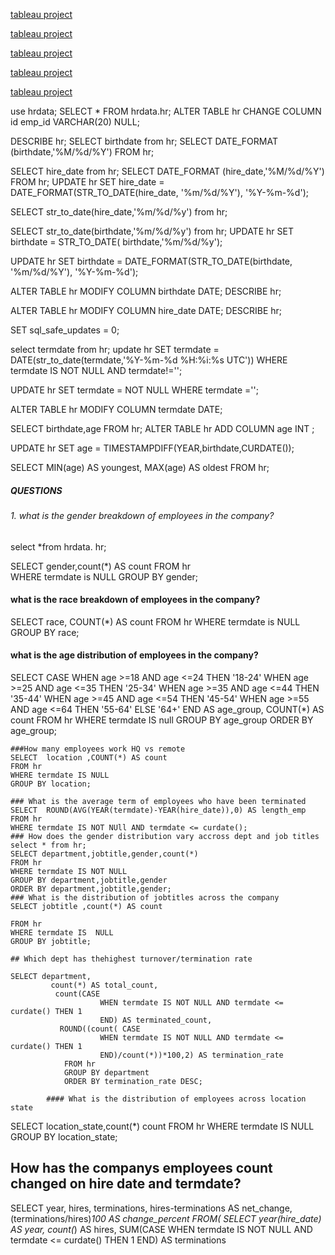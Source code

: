 [tableau project](https://public.tableau.com/views/Book1_16929013760850/revenuebyproductline?:language=en-US&:display_count=n&:origin=viz_share_link)

[tableau project](https://public.tableau.com/shared/S36B22934?:display_count=n&:origin=viz_share_link) 

[tableau project](https://public.tableau.com/views/housedata_16941430025890/KingCountyHouseSales?:language=en-US&:display_count=n&:origin=viz_share_link)

[tableau project](https://public.tableau.com/views/KingCountyHouseSale_16942719868200/KingCountyHouseSales?:language=en-US&:display_count=n&:origin=viz_share_link)

[tableau project](https://public.tableau.com/views/heartfailuresdashboard/Dashboard1?:language=en-US&:display_count=n&:origin=viz_share_link)



use hrdata;
SELECT * FROM hrdata.hr;
ALTER TABLE hr 
CHANGE COLUMN id emp_id VARCHAR(20) NULL;

DESCRIBE hr;
SELECT birthdate from hr;
SELECT DATE_FORMAT (birthdate,'%M/%d/%Y') FROM hr;

SELECT hire_date from hr;
SELECT DATE_FORMAT (hire_date,'%M/%d/%Y') FROM hr;
UPDATE hr
SET hire_date = DATE_FORMAT(STR_TO_DATE(hire_date, '%m/%d/%Y'), '%Y-%m-%d');



SELECT str_to_date(hire_date,'%m/%d/%y') from hr;

SELECT str_to_date(birthdate,'%m/%d/%y') from hr;
UPDATE hr
SET birthdate = STR_TO_DATE( birthdate,'%m/%d/%y');

UPDATE hr
SET birthdate = DATE_FORMAT(STR_TO_DATE(birthdate, '%m/%d/%Y'), '%Y-%m-%d');

ALTER TABLE hr 
MODIFY COLUMN birthdate DATE;
DESCRIBE hr;

ALTER TABLE hr 
MODIFY COLUMN hire_date DATE;
DESCRIBE hr;

SET sql_safe_updates = 0;

select termdate from hr;
update hr 
SET termdate = DATE(str_to_date(termdate,'%Y-%m-%d %H:%i:%s UTC'))
WHERE  termdate IS NOT NULL AND termdate!='';

UPDATE  hr
SET termdate =  NOT NULL
WHERE termdate ='';

ALTER TABLE hr
MODIFY COLUMN termdate DATE;

SELECT birthdate,age  FROM hr;
ALTER TABLE hr ADD COLUMN age INT ;

UPDATE hr
SET age = TIMESTAMPDIFF(YEAR,birthdate,CURDATE());

SELECT 
MIN(age) AS youngest,
MAX(age) AS oldest
FROM hr;

##### QUESTIONS 
###### 1. what is the gender breakdown of employees in the company?

select *from hrdata. hr;

SELECT gender,count(*) AS count
FROM hr  
WHERE termdate is NULL
GROUP BY gender;

#### what is the race breakdown of employees in the company?
SELECT  race, COUNT(*) AS count
FROM hr
WHERE termdate is NULL
GROUP BY race;

#### what is the age distribution of employees in the company?
SELECT 
	CASE 
		  WHEN age >=18 AND age <=24 THEN '18-24'
          WHEN age >=25 AND age <=35 THEN  '25-34'
          WHEN age >=35 AND   age <=44 THEN  '35-44'
          WHEN age >=45 AND   age <=54 THEN  '45-54'
          WHEN age >=55 AND   age <=64 THEN  '55-64'
          ELSE '64+'
  END AS age_group, 
	COUNT(*) AS count
    FROM hr
    WHERE termdate IS null
    GROUP BY age_group 
    ORDER BY age_group;
    
    ###How many employees work HQ vs remote
    SELECT  location ,COUNT(*) AS count
    FROM hr
    WHERE termdate IS NULL
    GROUP BY location;
    
    ### What is the average term of employees who have been terminated
    SELECT  ROUND(AVG(YEAR(termdate)-YEAR(hire_date)),0) AS length_emp
    FROM hr
    WHERE termdate IS NOT NUll AND termdate <= curdate();
    ### How does the gender distribution vary accross dept and job titles
    select * from hr;
    SELECT department,jobtitle,gender,count(*)
    FROM hr
    WHERE termdate IS NOT NULL
    GROUP BY department,jobtitle,gender
    ORDER BY department,jobtitle,gender;
    ### What is the distribution of jobtitles across the company
    SELECT jobtitle ,count(*) AS count
    
    FROM hr
    WHERE termdate IS  NULL
    GROUP BY jobtitle;
    
    ## Which dept has thehighest turnover/termination rate
    
    SELECT department,
             count(*) AS total_count,
			  count(CASE 
                        WHEN termdate IS NOT NULL AND termdate <= curdate() THEN 1
                        END) AS terminated_count,
			   ROUND((count( CASE 
                        WHEN termdate IS NOT NULL AND termdate <= curdate() THEN 1
                        END)/count(*))*100,2) AS termination_rate
				FROM hr
                GROUP BY department
				ORDER BY termination_rate DESC;
                
            #### What is the distribution of employees across location state
 
 SELECT location_state,count(*) count
 FROM hr 
 WHERE termdate IS NULL
 GROUP BY location_state;
 
 ## How has the  companys employees count changed on hire date and termdate?
 SELECT year,
		hires,
        terminations,
        hires-terminations AS net_change,
        (terminations/hires)*100 AS change_percent
        FROM(
               SELECT year(hire_date) AS year,
               count(*) AS hires,
               SUM(CASE
               WHEN termdate IS NOT NULL AND termdate <= curdate() THEN 1
               END) AS terminations
               
        
        

